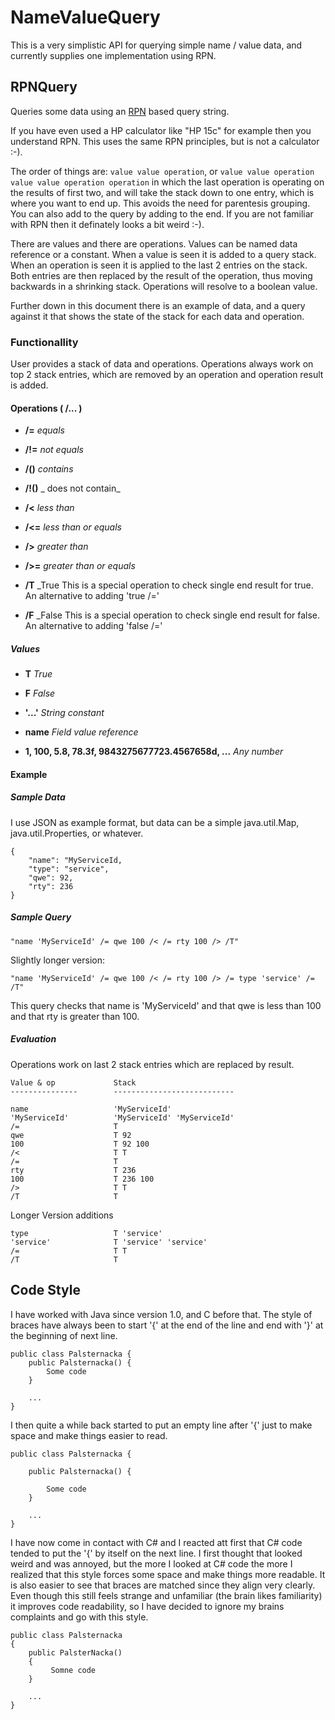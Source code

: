 # NameValueQuery

This is a very simplistic API for querying simple name / value data, and currently supplies one implementation using RPN.

## RPNQuery

Queries some data using an [RPN](https://en.wikipedia.org/wiki/Reverse_Polish_notation) based query string.

If you have even used a HP calculator like "HP 15c" for example then you understand RPN. This uses the same RPN principles, but is not a calculator :-).

The order of things are: `value value operation`, or `value value operation value value operation operation` in which the last operation is operating on the results of first two, and will take the stack down to one entry, which is where you want to end up. This avoids the need for parentesis grouping. You can also add to the query by adding to the end. If you are not familiar with RPN then it definately looks a bit weird :-). 

There are values and there are operations. Values can be named data reference or a constant. When a value is seen it is added to a query stack. When an operation is seen it is applied to the last 2 entries on the stack. Both entries are then replaced by the result of the operation, thus moving backwards in a shrinking stack. Operations will resolve to a boolean value.

Further down in this document there is an example of data, and a query against it that shows the state of the stack for each data and operation.

### Functionallity

User provides a stack of data and operations. Operations always work on top 2 stack entries, which are removed by an operation and operation result is added.

#### Operations ( /... )

- **/=** _equals_

-  **/!=** _not equals_

- **/()** _contains_

- **/!()** _ does not contain_ 

- **/<** _less than_ 

- **/<=** _less than or equals_
 
- **/>** _greater  than_ 

- **/>=** _greater than or equals_
 
- **/T** _True  This is a special operation to check single end result for true. An alternative to adding  'true /='

- **/F** _False  This is a special operation to check single end result for false. An alternative to adding 'false /='

##### Values

- **T** _True_

- **F** _False_ 

- **'...'** _String constant_

- **name** _Field value reference_

- **1, 100, 5.8, 78.3f, 9843275677723.4567658d, ...** _Any number_ 

<!-- @PageBreak -->

#### Example

##### Sample Data

I use JSON as example format, but data can be a simple java.util.Map, java.util.Properties, or whatever.

    {
        "name": "MyServiceId,
        "type": "service",
        "qwe": 92,
        "rty": 236
    }

##### Sample Query

    "name 'MyServiceId' /= qwe 100 /< /= rty 100 /> /T"
    
    
Slightly longer version:
    
    "name 'MyServiceId' /= qwe 100 /< /= rty 100 /> /= type 'service' /= /T"
    
This query checks that name is 'MyServiceId' and that qwe is less than 100 and that rty is greater than 100.

##### Evaluation

Operations work on last 2 stack entries which are replaced by result.

    Value & op             Stack
    ---------------        ---------------------------
    
    name                   'MyServiceId'
    'MyServiceId'          'MyServiceId' 'MyServiceId'
    /=                     T
    qwe                    T 92
    100                    T 92 100
    /<                     T T
    /=                     T
    rty                    T 236
    100                    T 236 100
    />                     T T
    /T                     T

Longer Version additions

    type                   T 'service'
    'service'              T 'service' 'service'
    /=                     T T
    /T                     T

## Code Style

I have worked with Java since version 1.0, and C before that. The style of braces have always been to start '{' at the end of the line and end with '}' at the beginning of next line.

    public class Palsternacka {
        public Palsternacka() {
            Some code
        }
    
        ...
    }

I then quite a while back started to put an empty line after '{' just to make space and make things easier to read. 

    public class Palsternacka {
    
        public Palsternacka() {
        
            Some code
        }
    
        ...
    }

I have now come in contact with C# and I reacted att first that C# code tended to put the '{' by itself on the next line. I first thought that looked weird and was annoyed, but the more I looked at C# code the more I realized that this style forces some space and make things more readable. It is also easier to see that braces are matched since they align very clearly. Even though this still feels strange and unfamiliar (the brain likes familiarity) it improves code readability, so I have decided to ignore my brains complaints and go with this style.

    public class Palsternacka
    {
        public PalsterNacka()
        {
             Somne code
        }
    
        ...
    }
    